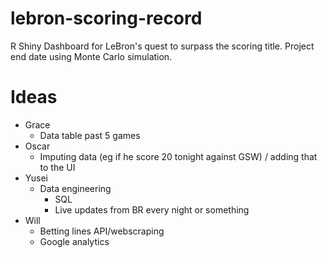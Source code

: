 # lebron-scoring-record
R Shiny Dashboard for LeBron's quest to surpass the scoring title. Project end date using Monte Carlo simulation.

# Ideas

- Grace
  - Data table past 5 games 
- Oscar
  - Imputing data (eg if he score 20 tonight against GSW) / adding that to the UI
- Yusei
  - Data engineering
    - SQL
    - Live updates from BR every night or something
- Will
  - Betting lines API/webscraping
  - Google analytics
